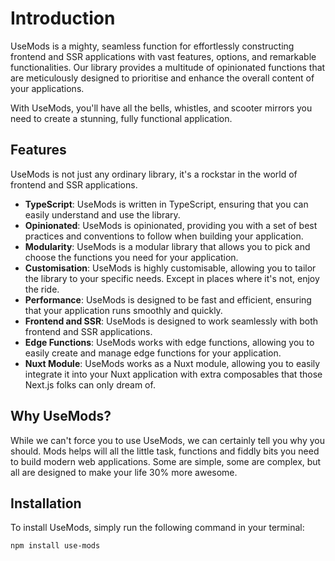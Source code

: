 # Introduction
UseMods is a mighty, seamless function for effortlessly constructing frontend and SSR applications with vast features, options, and remarkable functionalities. Our library provides a multitude of opinionated functions that are meticulously designed to prioritise and enhance the overall content of your applications. 

With UseMods, you'll have all the bells, whistles, and scooter mirrors you need to create a stunning, fully functional application.

## Features
UseMods is not just any ordinary library, it's a rockstar in the world of frontend and SSR applications. 
- **TypeScript**: UseMods is written in TypeScript, ensuring that you can easily understand and use the library.
- **Opinionated**: UseMods is opinionated, providing you with a set of best practices and conventions to follow when building your application.
- **Modularity**: UseMods is a modular library that allows you to pick and choose the functions you need for your application.
- **Customisation**: UseMods is highly customisable, allowing you to tailor the library to your specific needs. Except in places where it's not, enjoy the ride.
- **Performance**: UseMods is designed to be fast and efficient, ensuring that your application runs smoothly and quickly.
- **Frontend and SSR**: UseMods is designed to work seamlessly with both frontend and SSR applications.
- **Edge Functions**: UseMods works with edge functions, allowing you to easily create and manage edge functions for your application.
- **Nuxt Module**: UseMods works as a Nuxt module, allowing you to easily integrate it into your Nuxt application with extra composables that those Next.js folks can only dream of.

## Why UseMods?
While we can't force you to use UseMods, we can certainly tell you why you should. Mods helps will all the little task, functions and fiddly bits you need to build modern web applications. Some are simple, some are complex, but all are designed to make your life 30% more awesome.

## Installation
To install UseMods, simply run the following command in your terminal:
```bash
npm install use-mods
```
